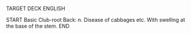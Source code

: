 TARGET DECK
ENGLISH

START
Basic
Club-root
Back: n. Disease of cabbages etc. With swelling at the base of the stem.
END
